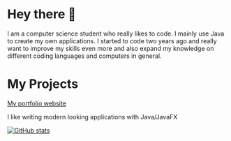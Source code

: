 # Hey there 👋
I am a computer science student who really likes to code. I mainly use Java to create my own applications. I started to code two years ago and really want to improve my skills even more and also expand my knowledge on different coding languages and computers in general.

# My Projects

[My portfolio website](https://jannisjost.github.io/)

I like writing modern looking applications with Java/JavaFX
 
[![GitHub stats](https://github-readme-stats.vercel.app/api?username=JannisJost&theme=radical)](https://github.com/anuraghazra/github-readme-stats)

